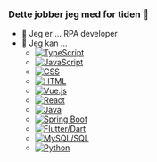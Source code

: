 ### Dette jobber jeg med for tiden 👋

- 🔭 Jeg er ... RPA developer
- 🌱 Jeg kan ...
    - [![TypeScript](https://img.shields.io/badge/TypeScript-3178C6?style=for-the-badge&logo=typescript&logoColor=white)](https://www.typescriptlang.org/)
    - [![JavaScript](https://img.shields.io/badge/JavaScript-F7DF1E?style=for-the-badge&logo=javascript&logoColor=black)](https://developer.mozilla.org/en-US/docs/Web/JavaScript)
    - [![CSS](https://img.shields.io/badge/CSS-1572B6?style=for-the-badge&logo=css3&logoColor=white)](https://developer.mozilla.org/en-US/docs/Web/CSS)
    - [![HTML](https://img.shields.io/badge/HTML-239120?style=for-the-badge&logo=html5&logoColor=white)](https://developer.mozilla.org/en-US/docs/Web/HTML)
    - [![Vue.js](https://img.shields.io/badge/Vue.js-4FC08D?style=for-the-badge&logo=vue.js&logoColor=white)](https://vuejs.org/)
    - [![React](https://img.shields.io/badge/React-61DAFB?style=for-the-badge&logo=react&logoColor=white)](https://reactjs.org/)
    - [![Java](https://img.shields.io/badge/Java-007396?style=for-the-badge&logo=java&logoColor=white)](https://www.java.com/)
    - [![Spring Boot](https://img.shields.io/badge/Spring_Boot-6DB33F?style=for-the-badge&logo=spring-boot&logoColor=white)](https://spring.io/projects/spring-boot)
    - [![Flutter/Dart](https://img.shields.io/badge/Flutter-02569B?style=for-the-badge&logo=flutter&logoColor=white)](https://flutter.dev/)
    - [![MySQL/SQL](https://img.shields.io/badge/MySQL-4479A1?style=for-the-badge&logo=mysql&logoColor=white)](https://www.mysql.com/)
    - [![Python](https://img.shields.io/badge/Python-3776AB?style=for-the-badge&logo=python&logoColor=white)](https://www.python.org/)
